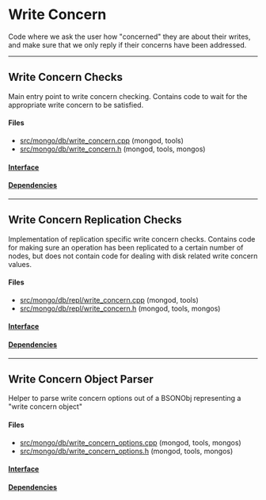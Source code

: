 # Write Concern
Code where we ask the user how "concerned" they are about their writes, and make sure that we only reply if their concerns have been addressed.


-------------

## Write Concern Checks
Main entry point to write concern checking.  Contains code to wait for the appropriate write concern to be satisfied.

#### Files
- [src/mongo/db/write\_concern.cpp](https://github.com/mongodb/mongo/tree/r2.6.0/src/mongo/db/write_concern.cpp)   (mongod, tools)
- [src/mongo/db/write\_concern.h](https://github.com/mongodb/mongo/tree/r2.6.0/src/mongo/db/write_concern.h)   (mongod, tools, mongos)

#### [Interface](interface/0)

#### [Dependencies](dependencies/0)

-------------

## Write Concern Replication Checks
Implementation of replication specific write concern checks. Contains code for making sure an operation has been replicated to a certain number of nodes, but does not contain code for dealing with disk related write concern values.

#### Files
- [src/mongo/db/repl/write\_concern.cpp](https://github.com/mongodb/mongo/tree/r2.6.0/src/mongo/db/repl/write_concern.cpp)   (mongod, tools)
- [src/mongo/db/repl/write\_concern.h](https://github.com/mongodb/mongo/tree/r2.6.0/src/mongo/db/repl/write_concern.h)   (mongod, tools, mongos)

#### [Interface](interface/1)

#### [Dependencies](dependencies/1)

-------------

## Write Concern Object Parser
Helper to parse write concern options out of a BSONObj representing a "write concern object"

#### Files
- [src/mongo/db/write\_concern\_options.cpp](https://github.com/mongodb/mongo/tree/r2.6.0/src/mongo/db/write_concern_options.cpp)   (mongod, tools, mongos)
- [src/mongo/db/write\_concern\_options.h](https://github.com/mongodb/mongo/tree/r2.6.0/src/mongo/db/write_concern_options.h)   (mongod, tools, mongos)

#### [Interface](interface/2)

#### [Dependencies](dependencies/2)
